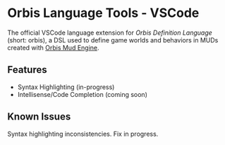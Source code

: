 # Orbis Language Tools - VSCode

The official VSCode language extension for *Orbis Definition Language* (short: orbis), a DSL used to define game worlds and behaviors in MUDs created with [Orbis Mud Engine](https://github.com/jacksontheel/mud).

## Features

- Syntax Highlighting (in-progress)
- Intellisense/Code Completion (coming soon)

## Known Issues

Syntax highlighting inconsistencies. Fix in progress.